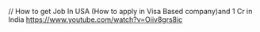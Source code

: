 // How to get Job In USA (How to apply in Visa Based company)and 1 Cr in India 
https://www.youtube.com/watch?v=Oiiv8grs8ic